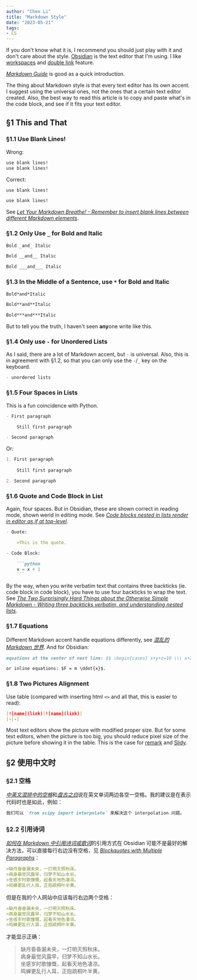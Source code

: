 ```yaml
---
author: "Chen Li"
title: "Markdown Style"
date: "2023-05-21"
tags: 
- CS
---
```


If you don't know what it is, I recommend you should just play with it and don't care about the style. [Obsidian](https://obsidian.md/) is the text editor that I'm using. I like [workspaces](https://help.obsidian.md/Plugins/Workspaces) and [double link](https://help.obsidian.md/Getting+started/Link+notes) feature.

[_Markdown Guide_](https://www.markdownguide.org/) is good as a quick introduction.

The thing about Markdown style is that every text editor has its own accent. I suggest using the universal ones, not the ones that a certain text editor created. Also, the best way to read this article is to copy and paste what's in the code block, and see if it fits your text editor.

## §1 This and That

### §1.1 Use Blank Lines!

Wrong:

```Markdown
use blank lines!
use blank lines!
```

Correct:

```Markdown
use blank lines!

use blank lines!
```

See [_Let Your Markdown Breathe! - Remember to insert blank lines between different Markdown elements_](https://yihui.org/en/2021/06/markdown-breath/).

### §1.2 Only Use `_` for Bold and Italic

```Markdown
Bold _and_ Italic

Bold __and__ Italic

Bold ___and___ Italic
```

### §1.3 In the Middle of a Sentence, use `*` for Bold and Italic

```Markdown
Bold*and*Italic

Bold**and**Italic

Bold***and***Italic
```

But to tell you the truth, I haven't seen **any**one write like this.

### §1.4 Only use `-` for Unordered Lists

As I said, there are a lot of Markdown accent, but `-` is universal. Also, this is in agreement with §1.2, so that you can only use the `-`/`_` key on the keyboard.

```Markdown
- unordered lists
```

### §1.5 Four Spaces in Lists

This is a fun coincidence with Python.

```Markdown
- First paragraph

    Still first paragraph

- Second paragraph
```

Or:

```Markdown
1. First paragraph
 
	Still first paragraph

2. Second paragraph
```

### §1.6 Quote and Code Block in List

Again, four spaces. But in Obsidian, these are shown correct in reading mode, shown werid in editing mode. See [_Code blocks nested in lists render in editor as if at top-level_](https://forum.obsidian.md/t/code-blocks-nested-in-lists-render-in-editor-as-if-at-top-level/870/10).

```Markdown
- Quote:

    >This is the quote.
```

````Markdown
- Code Block:

    ```python
    x = x + 1
    ```
````

By the way, when you write verbatim text that contains three backticks (ie. code block in code block), you have to use four backticks to wrap the text. See [_The Two Surprisingly Hard Things about the Otherwise Simple Markdown - Writing three backticks verbatim, and understanding nested lists_](https://yihui.org/en/2018/11/hard-markdown/).

### §1.7 Equations

Different Markdown accent handle equations differently, see [_混乱的 Markdown 世界_](https://yihui.org/cn/2017/08/markdown-flavors/). And for Obsidian:

```Markdown
equations at the center of next line: $$ \begin{cases} x+y+z=10 \\\ x+2y+3z=20 \\\ x+4y+5z=30 \end{cases} \tag{1}$$, where $x$ is ...

or inline equations: $F = m \ddot{x}$.
```

### §1.8 Two Pictures Alignment

Use table (compared with inserting html `<>` and all that, this is easier to read):

```Markdown
|![name](link)|![name](link)|
|-|-|
```

Most text editors show the picture with modified proper size. But for some text editors, when the picture is too big, you should reduce pixel size of the picture before showing it in the table. This is the case for [remark](https://github.com/gnab/remark) and [Slidy](https://github.com/ChenLi2049/Slidy).

## §2 使用中文时

### §2.1 空格

[_中英文混排中的空格_](https://yihui.org/cn/2017/04/space)和[_盘古之白_](https://yihui.org/cn/2017/05/pangu/)说在英文单词两边各空一空格。我的建议是在表示代码时也是如此，例如：

```Markdown
我们可以 `from scipy import interpolate` 来解决这个 interpolation 问题。
```

### §2.2 引用诗词

[_如何在 Markdown 中引用诗词或歌词_](https://yihui.org/cn/2018/07/quote-poem/)的引用方式在 Obsidian 可能不是最好的解决方法，可以直接每行右边没有空格，见 [_Blockquotes with Multiple Paragraphs_](https://www.markdownguide.org/basic-syntax/#blockquotes-with-multiple-paragraphs)：

```Markdown
>缺月昏昏漏未央，一灯明灭照秋床。
>病身最觉风露早，归梦不知山水长。
>坐感岁时歌慷慨，起看天地色凄凉。
>鸣蝉更乱行人耳，正抱疏桐叶半黄。
```

但是在我的个人网站中应该每行右边两个空格：

```Markdown
>缺月昏昏漏未央，一灯明灭照秋床。  
>病身最觉风露早，归梦不知山水长。  
>坐感岁时歌慷慨，起看天地色凄凉。  
>鸣蝉更乱行人耳，正抱疏桐叶半黄。  
```

才能显示正确：

>缺月昏昏漏未央，一灯明灭照秋床。  
>病身最觉风露早，归梦不知山水长。  
>坐感岁时歌慷慨，起看天地色凄凉。  
>鸣蝉更乱行人耳，正抱疏桐叶半黄。  
